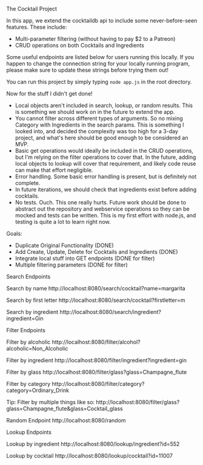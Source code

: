 The Cocktail Project

In this app, we extend the cocktaildb api to include some never-before-seen features. These include:

- Multi-parameter filtering (without having to pay $2 to a Patreon)
- CRUD operations on both Cocktails and Ingredients

Some useful endpoints are listed below for users running this locally. If you happen to change the connection string for your locally running program, please make sure to update these strings before trying them out!

You can run this project by simply typing `node app.js` in the root directory.

Now for the stuff I didn't get done!
- Local objects aren't included in search, lookup, or random results. This is something we should work on in the future to extend the app.
- You cannot filter across different types of arguments. So no mixing Category with Ingredients in the search params. This is something I looked into, and decided the complexity was too high for a 3-day project, and what's here should be good enough to be considered an MVP. 
- Basic get operations would ideally be included in the CRUD operations, but I'm relying on the filter operations to cover that. In the future, adding local objects to lookup will cover that requirement, and likely code reuse can make that effort negligible. 
- Error handling. Some basic error handling is present, but is definitely not complete. 
- In future iterations, we should check that ingredients exist before adding cocktails. 
- No tests. Ouch. This one really hurts. Future work should be done to abstract out the repository and webservice operations so they can be mocked and tests can be written. This is my first effort with node.js, and testing is quite a lot to learn right now.


Goals:
- Duplicate Original Functionality (DONE)
- Add Create, Update, Delete for Cocktails and Ingredients (DONE)
- Integrate local stuff into GET endpoints (DONE for filter)
- Multiple filtering parameters (DONE for filter)



Search Endpoints

Search by name
http://localhost:8080/search/cocktail?name=margarita

Search by first letter
http://localhost:8080/search/cocktail?firstletter=m

Search by ingredient
http://localhost:8080/search/ingredient?ingredient=Gin


Filter Endpoints

Filter by alcoholic
http://localhost:8080/filter/alcohol?alcoholic=Non_Alcoholic

Filter by ingredient
http://localhost:8080/filter/ingredient?ingredient=gin

Filter by glass
http://localhost:8080/filter/glass?glass=Champagne_flute

Filter by category
http://localhost:8080/filter/category?category=Ordinary_Drink

Tip: Filter by multiple things like so:
http://localhost:8080/filter/glass?glass=Champagne_flute&glass=Cocktail_glass

Random Endpoint
http://localhost:8080/random


Lookup Endpoints

Lookup by ingredient
http://localhost:8080/lookup/ingredient?id=552

Lookup by cocktail
http://localhost:8080/lookup/cocktail?id=11007
